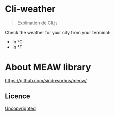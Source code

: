 # Cli-weather

> Explination de Cli.js

Check the weather for your city from your terminal:
-  In °C
-  In °F

# About MEAW library
https://github.com/sindresorhus/meow/

## Licence

[Uncopyrighted](http://zenhabits.net/uncopyright/)
